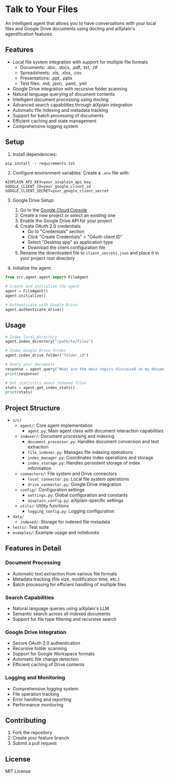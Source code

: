 # Talk to Your Files

An intelligent agent that allows you to have conversations with your local files and Google Drive documents using docling and aiXplain's agentification features.

## Features

- Local file system integration with support for multiple file formats
  - Documents: .doc, .docx, .pdf, .txt, .rtf
  - Spreadsheets: .xls, .xlsx, .csv
  - Presentations: .ppt, .pptx
  - Text files: .md, .json, .yaml, .yml
- Google Drive integration with recursive folder scanning
- Natural language querying of document contents
- Intelligent document processing using docling
- Advanced search capabilities through aiXplain integration
- Automatic file indexing and metadata tracking
- Support for batch processing of documents
- Efficient caching and state management
- Comprehensive logging system

## Setup

1. Install dependencies:
```bash
pip install -r requirements.txt
```

2. Configure environment variables:
Create a `.env` file with:
```
AIXPLAIN_API_KEY=your_aixplain_api_key
GOOGLE_CLIENT_ID=your_google_client_id
GOOGLE_CLIENT_SECRET=your_google_client_secret
```

3. Google Drive Setup:
   1. Go to the [Google Cloud Console](https://console.cloud.google.com)
   2. Create a new project or select an existing one
   3. Enable the Google Drive API for your project
   4. Create OAuth 2.0 credentials:
      - Go to "Credentials" section
      - Click "Create Credentials" > "OAuth client ID"
      - Select "Desktop app" as application type
      - Download the client configuration file
   5. Rename the downloaded file to `client_secrets.json` and place it in your project root directory

4. Initialize the agent:
```python
from src.agent.agent import FileAgent

# Create and initialize the agent
agent = FileAgent()
agent.initialize()

# Authenticate with Google Drive
agent.authenticate_drive()
```

## Usage

```python
# Index local directory
agent.index_directory("/path/to/files")

# Index Google Drive folder
agent.index_drive_folder("folder_id")

# Query your documents
response = agent.query("What are the main topics discussed in my documents?")
print(response)

# Get statistics about indexed files
stats = agent.get_index_stats()
print(stats)
```

## Project Structure

- `src/`
  - `agent/`: Core agent implementation
    - `agent.py`: Main agent class with document interaction capabilities
  - `indexer/`: Document processing and indexing
    - `document_processor.py`: Handles document conversion and text extraction
    - `file_indexer.py`: Manages file indexing operations
    - `index_manager.py`: Coordinates index operations and storage
    - `index_storage.py`: Handles persistent storage of index information
  - `connectors/`: File system and Drive connectors
    - `local_connector.py`: Local file system operations
    - `drive_connector.py`: Google Drive integration
  - `config/`: Configuration settings
    - `settings.py`: Global configuration and constants
    - `aixplain_config.py`: aiXplain-specific settings
  - `utils/`: Utility functions
    - `logging_config.py`: Logging configuration
- `data/`
  - `indexed/`: Storage for indexed file metadata
- `tests/`: Test suite
- `examples/`: Example usage and notebooks

## Features in Detail

### Document Processing
- Automatic text extraction from various file formats
- Metadata tracking (file size, modification time, etc.)
- Batch processing for efficient handling of multiple files

### Search Capabilities
- Natural language queries using aiXplain's LLM
- Semantic search across all indexed documents
- Support for file type filtering and recursive search

### Google Drive Integration
- Secure OAuth 2.0 authentication
- Recursive folder scanning
- Support for Google Workspace formats
- Automatic file change detection
- Efficient caching of Drive contents

### Logging and Monitoring
- Comprehensive logging system
- File operation tracking
- Error handling and reporting
- Performance monitoring

## Contributing

1. Fork the repository
2. Create your feature branch
3. Submit a pull request

## License

MIT License 
